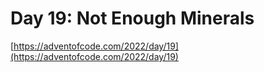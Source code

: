 # Day 19: Not Enough Minerals

[https://adventofcode.com/2022/day/19](https://adventofcode.com/2022/day/19)
